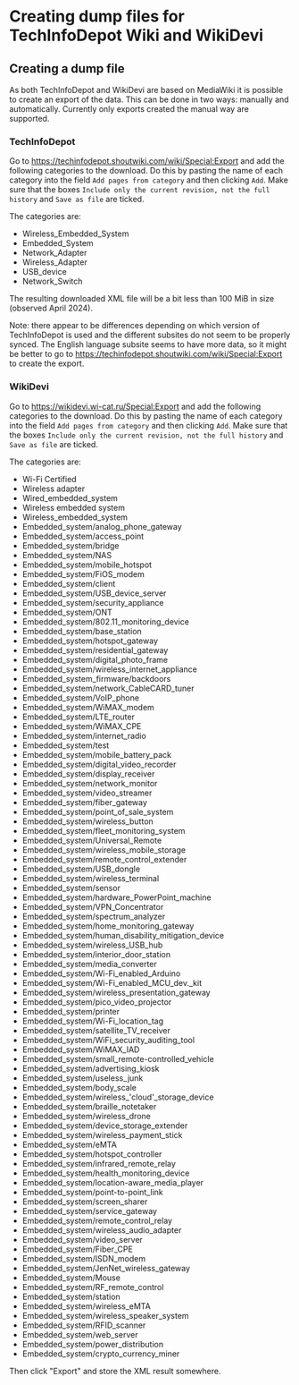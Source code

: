 # Creating dump files for TechInfoDepot Wiki and WikiDevi

## Creating a dump file

As both TechInfoDepot and WikiDevi are based on MediaWiki it is possible to
create an export of the data. This can be done in two ways: manually and
automatically. Currently only exports created the manual way are supported.

### TechInfoDepot

Go to <https://techinfodepot.shoutwiki.com/wiki/Special:Export> and add the
following categories to the download. Do this by pasting the name of each
category into the field `Add pages from category` and then clicking `Add`.
Make sure that the boxes `Include only the current revision, not the full
history` and `Save as file` are ticked.

The categories are:

* Wireless_Embedded_System
* Embedded_System
* Network_Adapter
* Wireless_Adapter
* USB_device
* Network_Switch

The resulting downloaded XML file will be a bit less than 100 MiB in size
(observed April 2024).

Note: there appear to be differences depending on which version of
TechInfoDepot is used and the different subsites do not seem to be properly
synced. The English language subsite seems to have more data, so it might be
better to go to <https://techinfodepot.shoutwiki.com/wiki/Special:Export> to
create the export.

### WikiDevi

Go to <https://wikidevi.wi-cat.ru/Special:Export> and add the following
categories to the download. Do this by pasting the name of each category into
the field `Add pages from category` and then clicking `Add`. Make sure that the
boxes `Include only the current revision, not the full history` and `Save as
file` are ticked.

The categories are:

* Wi-Fi Certified
* Wireless adapter
* Wired_embedded_system
* Wireless embedded system
* Wireless_embedded_system
* Embedded_system/analog_phone_gateway
* Embedded_system/access_point
* Embedded_system/bridge
* Embedded_system/NAS
* Embedded_system/mobile_hotspot
* Embedded_system/FiOS_modem
* Embedded_system/client
* Embedded_system/USB_device_server
* Embedded_system/security_appliance
* Embedded_system/ONT
* Embedded_system/802.11_monitoring_device
* Embedded_system/base_station
* Embedded_system/hotspot_gateway
* Embedded_system/residential_gateway
* Embedded_system/digital_photo_frame
* Embedded_system/wireless_internet_appliance
* Embedded_system_firmware/backdoors
* Embedded_system/network_CableCARD_tuner
* Embedded_system/VoIP_phone
* Embedded_system/WiMAX_modem
* Embedded_system/LTE_router
* Embedded_system/WiMAX_CPE
* Embedded_system/internet_radio
* Embedded_system/test
* Embedded_system/mobile_battery_pack
* Embedded_system/digital_video_recorder
* Embedded_system/display_receiver
* Embedded_system/network_monitor
* Embedded_system/video_streamer
* Embedded_system/fiber_gateway
* Embedded_system/point_of_sale_system
* Embedded_system/wireless_button
* Embedded_system/fleet_monitoring_system
* Embedded_system/Universal_Remote
* Embedded_system/wireless_mobile_storage
* Embedded_system/remote_control_extender
* Embedded_system/USB_dongle
* Embedded_system/wireless_terminal
* Embedded_system/sensor
* Embedded_system/hardware_PowerPoint_machine
* Embedded_system/VPN_Concentrator
* Embedded_system/spectrum_analyzer
* Embedded_system/home_monitoring_gateway
* Embedded_system/human_disability_mitigation_device
* Embedded_system/wireless_USB_hub
* Embedded_system/interior_door_station
* Embedded_system/media_converter
* Embedded_system/Wi-Fi_enabled_Arduino
* Embedded_system/Wi-Fi_enabled_MCU_dev._kit
* Embedded_system/wireless_presentation_gateway
* Embedded_system/pico_video_projector
* Embedded_system/printer
* Embedded_system/Wi-Fi_location_tag
* Embedded_system/satellite_TV_receiver
* Embedded_system/WiFi_security_auditing_tool
* Embedded_system/WiMAX_IAD
* Embedded_system/small_remote-controlled_vehicle
* Embedded_system/advertising_kiosk
* Embedded_system/useless_junk
* Embedded_system/body_scale
* Embedded_system/wireless_'cloud'_storage_device
* Embedded_system/braille_notetaker
* Embedded_system/wireless_drone
* Embedded_system/device_storage_extender
* Embedded_system/wireless_payment_stick
* Embedded_system/eMTA
* Embedded_system/hotspot_controller
* Embedded_system/infrared_remote_relay
* Embedded_system/health_monitoring_device
* Embedded_system/location-aware_media_player
* Embedded_system/point-to-point_link
* Embedded_system/screen_sharer
* Embedded_system/service_gateway
* Embedded_system/remote_control_relay
* Embedded_system/wireless_audio_adapter
* Embedded_system/video_server
* Embedded_system/Fiber_CPE
* Embedded_system/ISDN_modem
* Embedded_system/JenNet_wireless_gateway
* Embedded_system/Mouse
* Embedded_system/RF_remote_control
* Embedded_system/station
* Embedded_system/wireless_eMTA
* Embedded_system/wireless_speaker_system
* Embedded_system/RFID_scanner
* Embedded_system/web_server
* Embedded_system/power_distribution
* Embedded_system/crypto_currency_miner

Then click "Export" and store the XML result somewhere.
